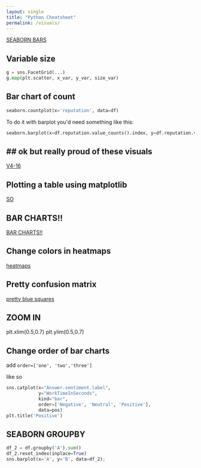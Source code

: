 ```yaml
--- 
layout: single
title: "Python Cheatsheet"
permalink: /visuals/
---
```


[SEABORN BARS](https://seaborn.pydata.org/generated/seaborn.barplot.html)

## Variable size

```python
g = sns.FacetGrid(...)
g.map(plt.scatter, x_var, y_var, size_var)
```

## Bar chart of count

```python
seaborn.countplot(x='reputation', data=df)
```

To do it with barplot you'd need something like this:
```python
seaborn.barplot(x=df.reputation.value_counts().index, y=df.reputation.value_counts())
```

## ## ok but really proud of these visuals

[V4-16](https://danielcaraway.github.io/html/HW7_v4_i6.html)

## Plotting a table using matplotlib

[SO](https://stackoverflow.com/questions/32137396/how-do-i-plot-only-a-table-in-matplotlib)

## BAR CHARTS!!

[BAR CHARTS!! ](https://danielcaraway.github.io/html/WK_5_Seaborn.html)

## Change colors in heatmaps

[heatmaps](https://python-graph-gallery.com/92-control-color-in-seaborn-heatmaps/)

## Pretty confusion matrix

[pretty blue squares](https://scikit-learn.org/stable/auto_examples/model_selection/plot_confusion_matrix.html)

## ZOOM IN

plt.xlim(0.5,0.7)
plt.ylim(0.5,0.7)

## Change order of bar charts

add ```order=['one', 'two','three']```

like so

```python
sns.catplot(x="Answer.sentiment.label", 
            y="WorkTimeInSeconds", 
            kind="bar", 
            order=['Negative', 'Neutral', 'Positive'], 
            data=pos)
plt.title('Positive')
```


## SEABORN GROUPBY

```python
df_2 = df.groupby('A').sum()
df_2.reset_index(inplace=True)
sns.barplot(x='A', y='B', data=df_2);